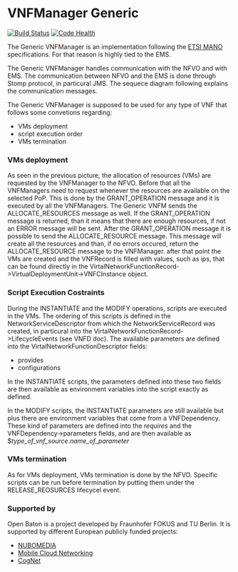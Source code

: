 # VNFManager Generic
[![Build Status](https://travis-ci.org/openbaton/generic-vnfm.svg?branch=develop)](https://travis-ci.org/openbaton/generic-vnfm)
[![Code Health](https://landscape.io/github/openbaton/generic-vnfm/develop/landscape.svg?style=flat)](https://landscape.io/github/openbaton/generic-vnfm/develop)

The Generic VNFManager is an implementation following the [ETSI MANO][nfv-mano] specifications. For that reason is highly tied to the EMS.

The Generic VNFManager handles communication with the NFVO and with EMS. The communication between NFVO and the EMS is done through Stomp protocol, in particural JMS. The sequece diagram following explains the communication messages.

The Generic VNFManager is supposed to be used for any type of VNF that follows some convetions regarding:

* VMs deployment
* script execution order
* VMs termination


### VMs deployment

As seen in the previous picture, the allocation of resources (VMs) are requested by the VNFManager to the NFVO. Before that all the VNFManagers need to request whenever the resources are available on the selected PoP. This is done by the GRANT_OPERATION message and it is executed by all the VNFManagers. The Generic VNFM sends the ALLOCATE_RESOURCES message as well. If the GRANT_OPERATION message is returned, than it means that there are enough resources, if not an ERROR message will be sent. After the GRANT_OPERATION message it is possible to send the ALLOCATE_RESOURCE message. This message will create all the resources and than, if no errors occured, return the ALLOCATE_RESOURCE message to the VNFManager. after that point the VMs are created and the VNFRecord is filled with values, such as ips, that can be found directly in the VirtalNetworkFunctionRecord->VirtualDeploymentUnit->VNFCInstance object. 

### Script Execution Costraints

During the INSTANTIATE and the MODIFY operations, scripts are executed in the VMs. The ordering of this scripts is defined in the NetworkServiceDescriptor from which the NetworkServiceRecord was created, in particural into the VirtalNetworkFunctionRecord->LifecycleEvents (see VNFD doc). The available parameters are defined into the VirtalNetworkFunctionDescriptor fields:

* provides
* configurations

In the INSTANTIATE scripts, the parameters defined into these two fields are then available as environment variables into the script exactly as defined.

In the MODIFY scripts, the INSTANTIATE parameters are still available but plus there are environment variables that come from a VNFDependency. These kind of parameters are defined into the _requires_ and the VNFDependency->parameters fields, and are then available as $*type_of_vnf_source*.*name_of_parameter*


### VMs termination

As for VMs deployment, VMs termination is done by the NFVO. Specific scripts can be run before termination by putting them under the RELEASE_REOSURCES lifecycel event.

### Supported by
Open Baton is a project developed by Fraunhofer FOKUS and TU Berlin. It is supported by different European publicly funded projects: 

* [NUBOMEDIA][nubomedia]
* [Mobile Cloud Networking][mcn]
* [CogNet][cognet]

[nubomedia]: https://www.nubomedia.eu/
[mcn]: http://mobile-cloud-networking.eu/site/
[cognet]: http://www.cognet.5g-ppp.eu/cognet-in-5gpp/

<!---
References
-->

[nfv-mano]: http://www.etsi.org/deliver/etsi_gs/NFV-MAN/001_099/001/01.01.01_60/gs_NFV-MAN001v010101p.pdf
